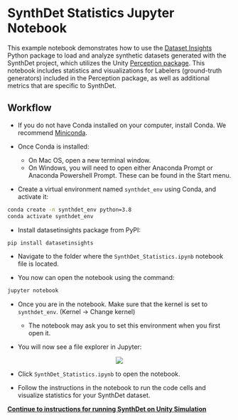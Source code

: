 SynthDet Statistics Jupyter Notebook
====================================

This example notebook demonstrates how to use the [Dataset Insights](https://github.com/Unity-Technologies/datasetinsights) Python package to load and analyze synthetic datasets generated with the SynthDet project, which utilizes the Unity [Perception package](https://github.com/Unity-Technologies/com.unity.perception). This notebook includes statistics and visualizations for Labelers (ground-truth generators) included in the Perception package, as well as additional metrics that are specific to SynthDet.

## Workflow

* If you do not have Conda installed on your computer, install Conda. We recommend [Miniconda](https://docs.conda.io/en/latest/miniconda.html).

* Once Conda is installed: 
  * On Mac OS, open a new terminal window.
  * On Windows, you will need to open either Anaconda Prompt or Anaconda Powershell Prompt. These can be found in the Start menu.

* Create a virtual environment named `synthdet_env` using Conda, and activate it:

```bash
conda create -n synthdet_env python=3.8
conda activate synthdet_env
```

* Install datasetinsights package from PyPI:

```bash
pip install datasetinsights
```

* Navigate to the folder where the `SynthDet_Statistics.ipynb` notebook file is located.
  
* You now can open the notebook using the command:

```bash
jupyter notebook
```

* Once you are in the notebook. Make sure that the kernel is set to `synthdet_env`. (Kernel -> Change kernel)
  * The notebook may ask you to set this environment when you first open it.

* You will now see a file explorer in Jupyter:
<p align="center">
<img src="images/jupyterFolder.PNG"/>
</p> 

* Click `SynthDet_Statistics.ipynb` to open the notebook.

* Follow the instructions in the notebook to run the code cells and visualize statistics for your SynthDet dataset.

**[Continue to instructions for running SynthDet on Unity Simulation](RunningSynthDetCloud.md)**
